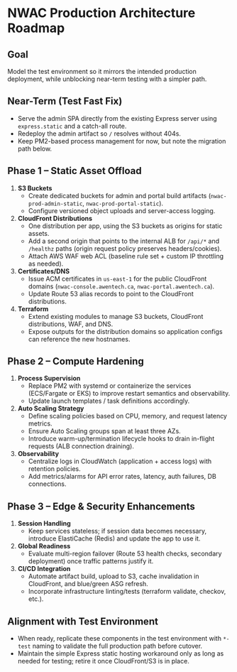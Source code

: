 # NWAC Production Architecture Roadmap

## Goal
Model the test environment so it mirrors the intended production deployment, while unblocking near-term testing with a simpler path.

## Near-Term (Test Fast Fix)
- Serve the admin SPA directly from the existing Express server using `express.static` and a catch-all route.
- Redeploy the admin artifact so `/` resolves without 404s.
- Keep PM2-based process management for now, but note the migration path below.

## Phase 1 – Static Asset Offload
1. **S3 Buckets**
   - Create dedicated buckets for admin and portal build artifacts (`nwac-prod-admin-static`, `nwac-prod-portal-static`).
   - Configure versioned object uploads and server-access logging.
2. **CloudFront Distributions**
   - One distribution per app, using the S3 buckets as origins for static assets.
   - Add a second origin that points to the internal ALB for `/api/*` and `/healthz` paths (origin request policy preserves headers/cookies).
   - Attach AWS WAF web ACL (baseline rule set + custom IP throttling as needed).
3. **Certificates/DNS**
   - Issue ACM certificates in `us-east-1` for the public CloudFront domains (`nwac-console.awentech.ca`, `nwac-portal.awentech.ca`).
   - Update Route 53 alias records to point to the CloudFront distributions.
4. **Terraform**
   - Extend existing modules to manage S3 buckets, CloudFront distributions, WAF, and DNS.
   - Expose outputs for the distribution domains so application configs can reference the new hostnames.

## Phase 2 – Compute Hardening
1. **Process Supervision**
   - Replace PM2 with systemd or containerize the services (ECS/Fargate or EKS) to improve restart semantics and observability.
   - Update launch templates / task definitions accordingly.
2. **Auto Scaling Strategy**
   - Define scaling policies based on CPU, memory, and request latency metrics.
   - Ensure Auto Scaling groups span at least three AZs.
   - Introduce warm-up/termination lifecycle hooks to drain in-flight requests (ALB connection draining).
3. **Observability**
   - Centralize logs in CloudWatch (application + access logs) with retention policies.
   - Add metrics/alarms for API error rates, latency, auth failures, DB connections.

## Phase 3 – Edge & Security Enhancements
1. **Session Handling**
   - Keep services stateless; if session data becomes necessary, introduce ElastiCache (Redis) and update the app to use it.
2. **Global Readiness**
   - Evaluate multi-region failover (Route 53 health checks, secondary deployment) once traffic patterns justify it.
3. **CI/CD Integration**
   - Automate artifact build, upload to S3, cache invalidation in CloudFront, and blue/green ASG refresh.
   - Incorporate infrastructure linting/tests (terraform validate, checkov, etc.).

## Alignment with Test Environment
- When ready, replicate these components in the test environment with `*-test` naming to validate the full production path before cutover.
- Maintain the simple Express static hosting workaround only as long as needed for testing; retire it once CloudFront/S3 is in place.
